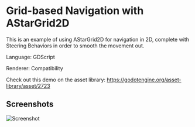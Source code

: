 # Grid-based Navigation with AStarGrid2D

This is an example of using AStarGrid2D for navigation in 2D,
complete with Steering Behaviors in order to smooth the movement out.

Language: GDScript

Renderer: Compatibility

Check out this demo on the asset library: https://godotengine.org/asset-library/asset/2723

## Screenshots

![Screenshot](screenshots/navigation_astar.webp)
